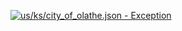 [![us/ks/city_of_olathe.json - Exception](https://img.shields.io/badge/us/ks/city_of_olathe.json-Exception-red)](https://github.com/openaddresses/openaddresses/tree/master/sources/us/ks/city_of_olathe.json)